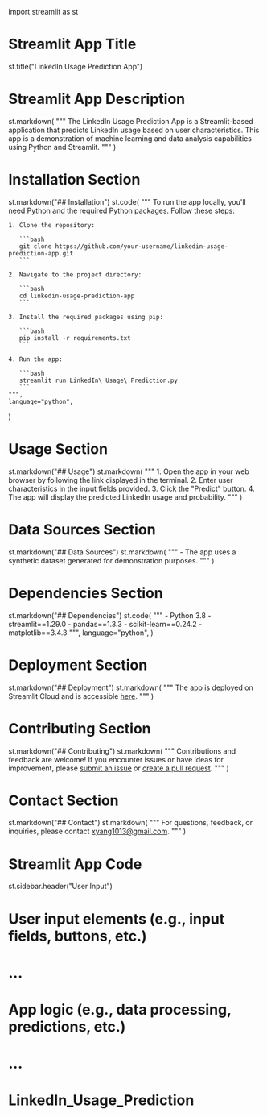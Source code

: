 import streamlit as st

# Streamlit App Title
st.title("LinkedIn Usage Prediction App")

# Streamlit App Description
st.markdown(
    """
    The LinkedIn Usage Prediction App is a Streamlit-based application that predicts LinkedIn usage based on user characteristics. This app is a demonstration of machine learning and data analysis capabilities using Python and Streamlit.
    """
)

# Installation Section
st.markdown("## Installation")
st.code(
    """
    To run the app locally, you'll need Python and the required Python packages. Follow these steps:

    1. Clone the repository:

       ```bash
       git clone https://github.com/your-username/linkedin-usage-prediction-app.git
       ```

    2. Navigate to the project directory:

       ```bash
       cd linkedin-usage-prediction-app
       ```

    3. Install the required packages using pip:

       ```bash
       pip install -r requirements.txt
       ```

    4. Run the app:

       ```bash
       streamlit run LinkedIn\ Usage\ Prediction.py
       ```
    """,
    language="python",
)

# Usage Section
st.markdown("## Usage")
st.markdown(
    """
    1. Open the app in your web browser by following the link displayed in the terminal.
    2. Enter user characteristics in the input fields provided.
    3. Click the "Predict" button.
    4. The app will display the predicted LinkedIn usage and probability.
    """
)

# Data Sources Section
st.markdown("## Data Sources")
st.markdown(
    """
    - The app uses a synthetic dataset generated for demonstration purposes.
    """
)

# Dependencies Section
st.markdown("## Dependencies")
st.code(
    """
    - Python 3.8
    - streamlit==1.29.0
    - pandas==1.3.3
    - scikit-learn==0.24.2
    - matplotlib==3.4.3
    """,
    language="python",
)

# Deployment Section
st.markdown("## Deployment")
st.markdown(
    """
    The app is deployed on Streamlit Cloud and is accessible [here](https://streamlit.io/apps/linkedin-usage-prediction-app).
    """
)

# Contributing Section
st.markdown("## Contributing")
st.markdown(
    """
    Contributions and feedback are welcome! If you encounter issues or have ideas for improvement, please [submit an issue](https://github.com/your-username/linkedin-usage-prediction-app/issues) or [create a pull request](https://github.com/your-username/linkedin-usage-prediction-app/pulls).
    """
)

# Contact Section
st.markdown("## Contact")
st.markdown(
    """
    For questions, feedback, or inquiries, please contact [xyang1013@gmail.com](mailto:xyang1013@gmail.com).
    """
)

# Streamlit App Code
st.sidebar.header("User Input")

# User input elements (e.g., input fields, buttons, etc.)
# ...

# App logic (e.g., data processing, predictions, etc.)
# ...

# LinkedIn_Usage_Prediction
